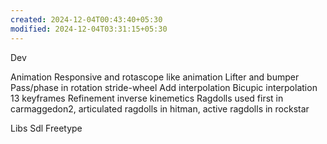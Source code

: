 ```yaml
---
created: 2024-12-04T00:43:40+05:30
modified: 2024-12-04T03:31:15+05:30
---
```


Dev

Animation
Responsive and rotascope like animation
Lifter and bumper
Pass/phase in rotation stride-wheel
Add interpolation
Bicupic interpolation
13 keyframes
Refinement inverse kinemetics
Ragdolls used first in carmaggedon2, articulated ragdolls in hitman, active ragdolls in rockstar

Libs
Sdl
Freetype
